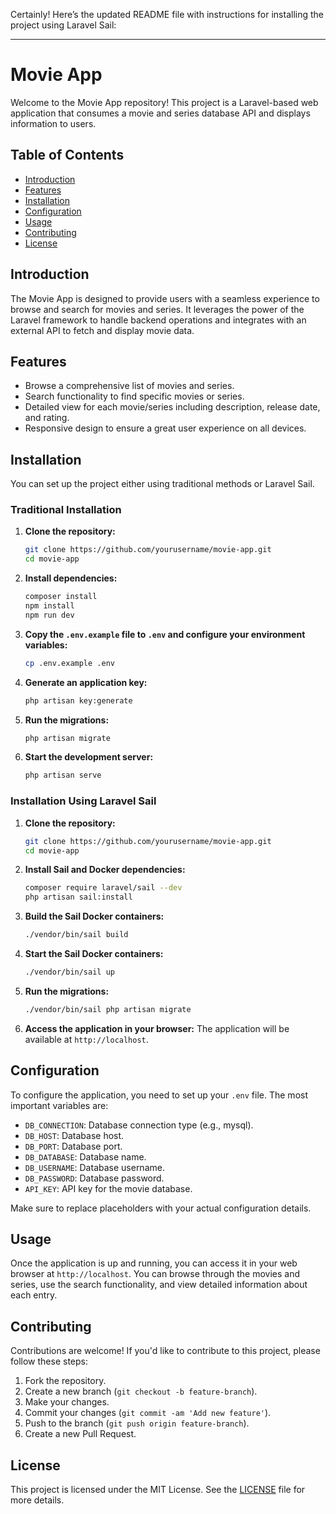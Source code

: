 Certainly! Here’s the updated README file with instructions for installing the project using Laravel Sail:

---

# Movie App

Welcome to the Movie App repository! This project is a Laravel-based web application that consumes a movie and series database API and displays information to users.

## Table of Contents

- [Introduction](#introduction)
- [Features](#features)
- [Installation](#installation)
- [Configuration](#configuration)
- [Usage](#usage)
- [Contributing](#contributing)
- [License](#license)

## Introduction

The Movie App is designed to provide users with a seamless experience to browse and search for movies and series. It leverages the power of the Laravel framework to handle backend operations and integrates with an external API to fetch and display movie data.

## Features

- Browse a comprehensive list of movies and series.
- Search functionality to find specific movies or series.
- Detailed view for each movie/series including description, release date, and rating.
- Responsive design to ensure a great user experience on all devices.

## Installation

You can set up the project either using traditional methods or Laravel Sail.

### Traditional Installation

1. **Clone the repository:**
   ```bash
   git clone https://github.com/yourusername/movie-app.git
   cd movie-app
   ```

2. **Install dependencies:**
   ```bash
   composer install
   npm install
   npm run dev
   ```

3. **Copy the `.env.example` file to `.env` and configure your environment variables:**
   ```bash
   cp .env.example .env
   ```

4. **Generate an application key:**
   ```bash
   php artisan key:generate
   ```

5. **Run the migrations:**
   ```bash
   php artisan migrate
   ```

6. **Start the development server:**
   ```bash
   php artisan serve
   ```

### Installation Using Laravel Sail

1. **Clone the repository:**
   ```bash
   git clone https://github.com/yourusername/movie-app.git
   cd movie-app
   ```

2. **Install Sail and Docker dependencies:**
   ```bash
   composer require laravel/sail --dev
   php artisan sail:install
   ```

3. **Build the Sail Docker containers:**
   ```bash
   ./vendor/bin/sail build
   ```

4. **Start the Sail Docker containers:**
   ```bash
   ./vendor/bin/sail up
   ```

5. **Run the migrations:**
   ```bash
   ./vendor/bin/sail php artisan migrate
   ```

6. **Access the application in your browser:**
   The application will be available at `http://localhost`.

## Configuration

To configure the application, you need to set up your `.env` file. The most important variables are:

- `DB_CONNECTION`: Database connection type (e.g., mysql).
- `DB_HOST`: Database host.
- `DB_PORT`: Database port.
- `DB_DATABASE`: Database name.
- `DB_USERNAME`: Database username.
- `DB_PASSWORD`: Database password.
- `API_KEY`: API key for the movie database.

Make sure to replace placeholders with your actual configuration details.

## Usage

Once the application is up and running, you can access it in your web browser at `http://localhost`. You can browse through the movies and series, use the search functionality, and view detailed information about each entry.

## Contributing

Contributions are welcome! If you'd like to contribute to this project, please follow these steps:

1. Fork the repository.
2. Create a new branch (`git checkout -b feature-branch`).
3. Make your changes.
4. Commit your changes (`git commit -am 'Add new feature'`).
5. Push to the branch (`git push origin feature-branch`).
6. Create a new Pull Request.

## License

This project is licensed under the MIT License. See the [LICENSE](LICENSE) file for more details.
